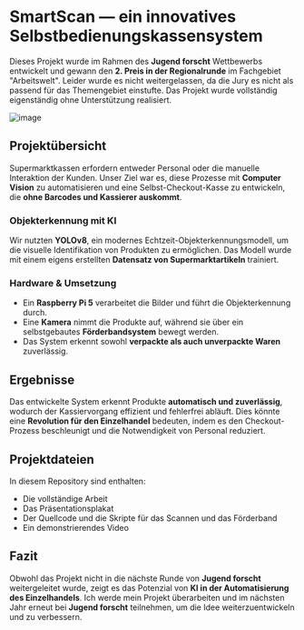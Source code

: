 # SmartScan — ein innovatives Selbstbedienungskassensystem

Dieses Projekt wurde im Rahmen des **Jugend forscht** Wettbewerbs entwickelt und gewann den **2. Preis in der Regionalrunde** im Fachgebiet "Arbeitswelt". Leider wurde es nicht weitergelassen, da die Jury es nicht als passend für das Themengebiet einstufte. Das Projekt wurde vollständig eigenständig ohne Unterstützung realisiert.  

![image](https://github.com/user-attachments/assets/b2d8f8bb-793a-405b-b035-5b70e5beec36)


## Projektübersicht  

Supermarktkassen erfordern entweder Personal oder die manuelle Interaktion der Kunden. Unser Ziel war es, diese Prozesse mit **Computer Vision** zu automatisieren und eine Selbst-Checkout-Kasse zu entwickeln, die **ohne Barcodes und Kassierer auskommt**.  

### Objekterkennung mit KI  
Wir nutzten **YOLOv8**, ein modernes Echtzeit-Objekterkennungsmodell, um die visuelle Identifikation von Produkten zu ermöglichen. Das Modell wurde mit einem eigens erstellten **Datensatz von Supermarktartikeln** trainiert.  

### Hardware & Umsetzung  
- Ein **Raspberry Pi 5** verarbeitet die Bilder und führt die Objekterkennung durch.  
- Eine **Kamera** nimmt die Produkte auf, während sie über ein selbstgebautes **Förderbandsystem** bewegt werden.  
- Das System erkennt sowohl **verpackte als auch unverpackte Waren** zuverlässig.  

## Ergebnisse  

Das entwickelte System erkennt Produkte **automatisch und zuverlässig**, wodurch der Kassiervorgang effizient und fehlerfrei abläuft. Dies könnte eine **Revolution für den Einzelhandel** bedeuten, indem es den Checkout-Prozess beschleunigt und die Notwendigkeit von Personal reduziert.  

## Projektdateien  

In diesem Repository sind enthalten:  
- Die vollständige Arbeit  
- Das Präsentationsplakat  
- Der Quellcode und die Skripte für das Scannen und das Förderband
- Ein demonstrierendes Video

## Fazit  

Obwohl das Projekt nicht in die nächste Runde von **Jugend forscht** weitergeleitet wurde, zeigt es das Potenzial von **KI in der Automatisierung des Einzelhandels**. Ich werde mein Projekt überarbeiten und im nächsten Jahr erneut bei **Jugend forscht** teilnehmen, um die Idee weiterzuentwickeln und zu verbessern.  

